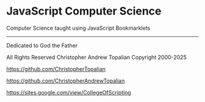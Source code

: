 # JavaScript Computer Science

Computer Science taught using JavaScript Bookmarklets

----

Dedicated to God the Father

All Rights Reserved Christopher Andrew Topalian Copyright 2000-2025

https://github.com/ChristopherTopalian

https://github.com/ChristopherAndrewTopalian

https://sites.google.com/view/CollegeOfScripting

